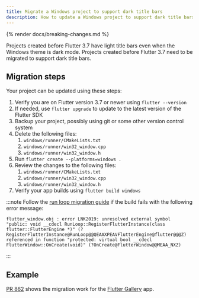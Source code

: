 ```yaml
---
title: Migrate a Windows project to support dark title bars
description: How to update a Windows project to support dark title bars
---
```


{% render docs/breaking-changes.md %}

Projects created before Flutter 3.7 have light title bars even
when the Windows theme is dark mode. Projects created before
Flutter 3.7 need to be migrated to support dark title bars.

## Migration steps

Your project can be updated using these steps:

1. Verify you are on Flutter version 3.7 or newer using `flutter --version`
2. If needed, use `flutter upgrade` to update to the latest version of the
Flutter SDK
3. Backup your project, possibly using git or some other version control system
4. Delete the following files:
    1. `windows/runner/CMakeLists.txt`
    2. `windows/runner/win32_window.cpp`
    3. `windows/runner/win32_window.h`
5. Run `flutter create --platforms=windows .`
6. Review the changes to the following files:
    1. `windows/runner/CMakeLists.txt`
    2. `windows/runner/win32_window.cpp`
    3. `windows/runner/win32_window.h`
7. Verify your app builds using `flutter build windows`

:::note
Follow the [run loop migration guide][] if the build fails
with the following error message:

```console
flutter_window.obj : error LNK2019: unresolved external symbol "public: void __cdecl RunLoop::RegisterFlutterInstance(class flutter::FlutterEngine *)" (?RegisterFlutterInstance@RunLoop@@QEAAXPEAVFlutterEngine@flutter@@@Z) referenced in function "protected: virtual bool __cdecl FlutterWindow::OnCreate(void)" (?OnCreate@FlutterWindow@@MEAA_NXZ)
```
:::

## Example

[PR 862][] shows the migration work for the
[Flutter Gallery][] app.

[run loop migration guide]: /release/breaking-changes/windows-run-loop
[PR 862]: {{site.repo.gallery-archive}}/pull/862/files
[Flutter Gallery]: {{site.gallery-archive}}
